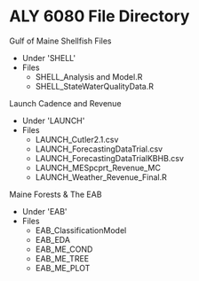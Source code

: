 # ALY 6080 File Directory

Gulf of Maine Shellfish Files 
  - Under 'SHELL' 
  - Files 
    - SHELL_Analysis and Model.R
	- SHELL_StateWaterQualityData.R
	
Launch Cadence and Revenue 
  - Under 'LAUNCH' 
  - Files 
    - LAUNCH_Cutler2.1.csv
	- LAUNCH_ForecastingDataTrial.csv
	- LAUNCH_ForecastingDataTrialKBHB.csv
	- LAUNCH_MESpcprt_Revenue_MC
	- LAUNCH_Weather_Revenue_Final.R
  
Maine Forests & The EAB 
  - Under 'EAB' 
  - Files 
    - EAB_ClassificationModel
	- EAB_EDA 
	- EAB_ME_COND
	- EAB_ME_TREE
	- EAB_ME_PLOT
